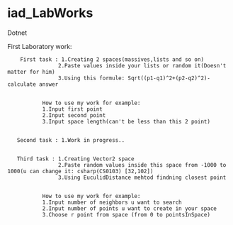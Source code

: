 # iad_LabWorks

Dotnet

First Laboratory work:
        
        First task : 1.Creating 2 spaces(massives,lists and so on)
                    2.Paste values inside your lists or random it(Doesn't matter for him)
                    3.Using this formule: Sqrt((p1-q1)^2+(p2-q2)^2)- calculate answer
                    
               
               How to use my work for example:
               1.Input first point
               2.Input second point
               3.Input space length(can't be less than this 2 point)
               
               
       Second task : 1.Work in progress..
                    
               
       Third task : 1.Creating Vector2 space
                    2.Paste random values inside this space from -1000 to 1000(u can change it: csharp(CS0103) [32,102])
                    3.Using EuculidDistance mehtod findning closest point
                    
               
               How to use my work for example:
               1.Input number of neighbors u want to search
               2.Input number of points u want to create in your space
               3.Choose r point from space (from 0 to pointsInSpace)
               
               
               
